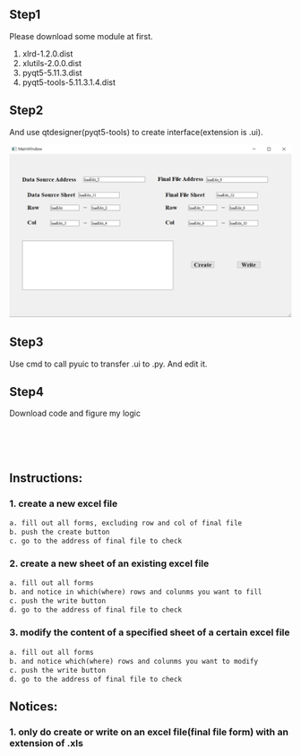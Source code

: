 ## Step1
Please download some module at first.
1. xlrd-1.2.0.dist
2. xlutils-2.0.0.dist
3. pyqt5-5.11.3.dist
4. pyqt5-tools-5.11.3.1.4.dist

## Step2
And use qtdesigner(pyqt5-tools) to create interface(extension is .ui).

![interface](https://github.com/Hpshboss/excel_reading_writing_creating_pyhton/blob/master/interface.PNG)

## Step3
Use cmd to call pyuic to transfer .ui to .py. And edit it.

## Step4
Download code and figure my logic

<br>
<br>
<br>

## Instructions:
### 1. create a new excel file
	a. fill out all forms, excluding row and col of final file
	b. push the create button
	c. go to the address of final file to check

### 2. create a new sheet of an existing excel file
	a. fill out all forms
	b. and notice in which(where) rows and colunms you want to fill
	c. push the write button
	d. go to the address of final file to check

### 3. modify the content of a specified sheet of a certain excel file
	a. fill out all forms
	b. and notice which(where) rows and colunms you want to modify
	c. push the write button
	d. go to the address of final file to check
	
## Notices:
### 1. only do create or write on an excel file(final file form) with an extension of .xls
